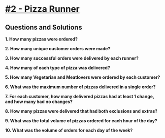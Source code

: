 # [#2 - Pizza Runner](https://8weeksqlchallenge.com/case-study-2/)

## Questions and Solutions

**1. How many pizzas were ordered?**

**2. How many unique customer orders were made?**


**3. How many successful orders were delivered by each runner?**


**4. How many of each type of pizza was delivered?**


**5. How many Vegetarian and Meatlovers were ordered by each customer?**


**6. What was the maximum number of pizzas delivered in a single order?**


**7. For each customer, how many delivered pizzas had at least 1 change, and how many had no changes?**


**8. How many pizzas were delivered that had both exclusions and extras?**


**9. What was the total volume of pizzas ordered for each hour of the day?**


**10. What was the volume of orders for each day of the week?**

